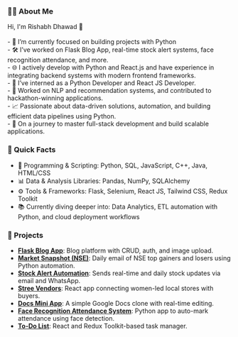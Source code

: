 <!-- <h1 align="center">Hey there 👋, I'm Rishabh Dhawad!</h1> -->

<h3 align="left">👨‍💻 About Me</h3>
<p align="left">
Hi, I'm Rishabh Dhawad 👋<br><br>
- 🔭 I’m currently focused on building projects with Python<br>
- 🛠️ I’ve worked on Flask Blog App, real-time stock alert systems, face recognition attendance, and more.<br>
- 🌐 I actively develop with Python and React.js and have experience in integrating backend systems with modern frontend frameworks.<br>
- 💼 I’ve interned as a Python Developer and React JS Developer.<br>
- 🤖 Worked on NLP and recommendation systems, and contributed to hackathon-winning applications.<br>
- 📈 Passionate about data-driven solutions, automation, and building efficient data pipelines using Python.<br>
- 🚀 On a journey to master full-stack development and build scalable applications.
</p>

<h3 align="left">💫 Quick Facts</h3>
<p align="left">

- 💬 Programming & Scripting: Python, SQL, JavaScript, C++, Java, HTML/CSS<br>
- 📊 Data & Analysis Libraries: Pandas, NumPy, SQLAlchemy<br>
- ⚙️ Tools & Frameworks: Flask, Selenium, React JS, Tailwind CSS, Redux Toolkit<br>
- 📚 Currently diving deeper into: Data Analytics, ETL automation with Python, and cloud deployment workflows<br>
</p>

<h3 align="left">🌟 Projects</h3>
<div align="left">
  <ul>
    <li>
      <strong><a href="https://github.com/RishabhDhawad/BlogPost" target="_blank">Flask Blog App</a></strong>: Blog platform with CRUD, auth, and image upload.
    </li>
    <li>
      <strong><a href="https://github.com/RishabhDhawad/Scraping-NSE-India" target="_blank">Market Snapshot (NSE)</a></strong>: Daily email of NSE top gainers and losers using Python automation.
    </li>
    <li>
      <strong><a href="https://github.com/RishabhDhawad/Stock-Market-Analysis" target="_blank">Stock Alert Automation</a></strong>: Sends real-time and daily stock updates via email and WhatsApp.
    </li>
    <li>
      <strong><a href="https://stree-vendors.vercel.app/" target="_blank">Stree Vendors</a></strong>: React app connecting women-led local stores with buyers.
    </li>
    <li>
      <strong><a href="https://doc-mini-appp.netlify.app/" target="_blank">Docs Mini App</a></strong>: A simple Google Docs clone with real-time editing.
    </li>
    <li>
      <strong><a href="https://github.com/RishabhDhawad/Face-Recognition-Attendance-System" target="_blank">Face Recognition Attendance System</a></strong>: Python app to auto-mark attendance using face detection.
    </li>
    <li>
      <strong><a href="https://github.com/RishabhDhawad/todo-list" target="_blank">To-Do List</a></strong>: React and Redux Toolkit-based task manager.
    </li>
  </ul>
</div>
